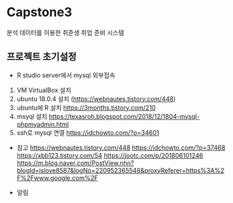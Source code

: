 # Capstone3
분석 데이터를 이용한 취준생 취업 준비 시스템

## 프로젝트 초기설정
- R studio server에서 mysql 외부접속
1. VM VirtualBox 설치
2. ubuntu 18.0.4 설치 (https://webnautes.tistory.com/448)
3. ubuntu에 R 설치 https://3months.tistory.com/210
4. msyql 설치 https://texasroh.blogspot.com/2018/12/1804-mysql-phpmyadmin.html
5. ssh로 mysql 연결 https://idchowto.com/?p=34601

- 참고
https://webnautes.tistory.com/448
https://idchowto.com/?p=37468
https://xbb123.tistory.com/54
https://jootc.com/p/201806101246
https://m.blog.naver.com/PostView.nhn?blogId=islove8587&logNo=220952365548&proxyReferer=https%3A%2F%2Fwww.google.com%2F

- 알림
